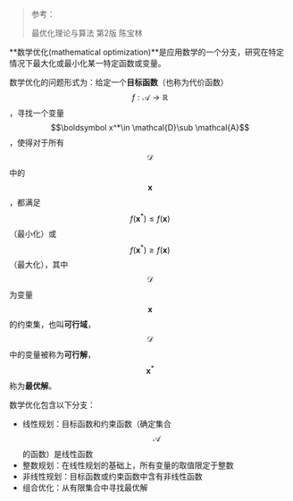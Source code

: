> 参考：
>
> 最优化理论与算法 第2版 陈宝林

**数学优化(mathematical optimization)**是应用数学的一个分支，研究在特定情况下最大化或最小化某一特定函数或变量。

数学优化的问题形式为：给定一个**目标函数**（也称为代价函数）$$f:\mathcal{A}\rightarrow \mathbb{R}$$，寻找一个变量$$\boldsymbol x^*\in \mathcal{D}\sub \mathcal{A}$$，使得对于所有$$\mathcal{D}$$中的$$\boldsymbol x$$，都满足$$f(\boldsymbol x^*)\le f(\boldsymbol x)$$ （最小化）或$$f(\boldsymbol x^*)\ge f(\boldsymbol x)$$ （最大化），其中$$\mathcal{D}$$为变量$$\boldsymbol x$$的约束集，也叫**可行域**，$$\mathcal{D}$$中的变量被称为**可行解**，$$\pmb x^*$$称为**最优解**。

数学优化包含以下分支：

+ 线性规划：目标函数和约束函数（确定集合$$\mathcal{A}$$的函数）是线性函数
+ 整数规划：在线性规划的基础上，所有变量的取值限定于整数
+ 非线性规划：目标函数或约束函数中含有非线性函数
+ 组合优化：从有限集合中寻找最优解

